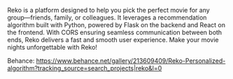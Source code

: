 Reko is a platform designed to help you pick the perfect movie for any group—friends, family, or colleagues. It leverages a recommendation algorithm built with Python, powered by Flask on the backend and React on the frontend. With CORS ensuring seamless communication between both ends, Reko delivers a fast and smooth user experience. Make your movie nights unforgettable with Reko!

Behance: https://www.behance.net/gallery/213609409/Reko-Personalized-algorithm?tracking_source=search_projects|reko&l=0
